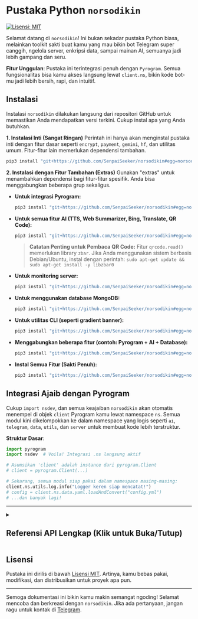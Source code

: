 # Pustaka Python `norsodikin`

[![Lisensi: MIT](https://img.shields.io/badge/License-MIT-yellow.svg)](https://opensource.org/licenses/MIT)

Selamat datang di `norsodikin`! Ini bukan sekadar pustaka Python biasa, melainkan toolkit sakti buat kamu yang mau bikin bot Telegram super canggih, ngelola server, enkripsi data, sampai mainan AI, semuanya jadi lebih gampang dan seru.

**Fitur Unggulan**: Pustaka ini terintegrasi penuh dengan `Pyrogram`. Semua fungsionalitas bisa kamu akses langsung lewat `client.ns`, bikin kode bot-mu jadi lebih bersih, rapi, dan intuitif.

## Instalasi

Instalasi `norsodikin` dilakukan langsung dari repositori GitHub untuk memastikan Anda mendapatkan versi terkini. Cukup instal apa yang Anda butuhkan.

**1. Instalasi Inti (Sangat Ringan)**
Perintah ini hanya akan menginstal pustaka inti dengan fitur dasar seperti `encrypt`, `payment`, `gemini`, `hf`, dan utilitas umum. Fitur-fitur lain memerlukan dependensi tambahan.

```bash
pip3 install "git+https://github.com/SenpaiSeeker/norsodikin#egg=norsodikin"
```

**2. Instalasi dengan Fitur Tambahan (Extras)**
Gunakan "extras" untuk menambahkan dependensi bagi fitur-fitur spesifik. Anda bisa menggabungkan beberapa grup sekaligus.

*   **Untuk integrasi Pyrogram:**
    ```bash
    pip3 install "git+https://github.com/SenpaiSeeker/norsodikin#egg=norsodikin[pyrogram]"
    ```
*   **Untuk semua fitur AI (TTS, Web Summarizer, Bing, Translate, QR Code):**
    ```bash
    pip3 install "git+https://github.com/SenpaiSeeker/norsodikin#egg=norsodikin[ai]"
    ```
    > **Catatan Penting untuk Pembaca QR Code:**
    > Fitur `qrcode.read()` memerlukan library `zbar`. Jika Anda menggunakan sistem berbasis Debian/Ubuntu, instal dengan perintah:
    > `sudo apt-get update && sudo apt-get install -y libzbar0`

*   **Untuk monitoring server:**
    ```bash
    pip3 install "git+https://github.com/SenpaiSeeker/norsodikin#egg=norsodikin[server]"
    ```
*   **Untuk menggunakan database MongoDB:**
    ```bash
    pip3 install "git+https://github.com/SenpaiSeeker/norsodikin#egg=norsodikin[database]"
    ```
*   **Untuk utilitas CLI (seperti gradient banner):**
    ```bash
    pip3 install "git+https://github.com/SenpaiSeeker/norsodikin#egg=norsodikin[cli]"
    ```
*   **Menggabungkan beberapa fitur (contoh: Pyrogram + AI + Database):**
    ```bash
    pip3 install "git+https://github.com/SenpaiSeeker/norsodikin#egg=norsodikin[pyrogram,ai,database]"
    ```
*   **Instal Semua Fitur (Sakti Penuh):**
    ```bash
    pip3 install "git+https://github.com/SenpaiSeeker/norsodikin#egg=norsodikin[all]"
    ```

## Integrasi Ajaib dengan Pyrogram

Cukup `import nsdev`, dan semua keajaiban `norsodikin` akan otomatis menempel di objek `client` Pyrogram kamu lewat namespace `ns`. Semua modul kini dikelompokkan ke dalam namespace yang logis seperti `ai`, `telegram`, `data`, `utils`, dan `server` untuk membuat kode lebih terstruktur.

**Struktur Dasar**:

```python
import pyrogram
import nsdev  # Voila! Integrasi .ns langsung aktif

# Asumsikan 'client' adalah instance dari pyrogram.Client
# client = pyrogram.Client(...)

# Sekarang, semua modul siap pakai dalam namespace masing-masing:
client.ns.utils.log.info("Logger keren siap mencatat!")
# config = client.ns.data.yaml.loadAndConvert("config.yml")
# ...dan banyak lagi!
```

---

<details>
<summary><h2><strong>Referensi API Lengkap (Klik untuk Buka/Tutup)</strong></h2></summary>

Berikut adalah panduan mendalam untuk setiap modul yang tersedia.

### 1. `actions` -> `client.ns.telegram.actions`
Modul untuk menampilkan status *chat action* (seperti "typing...", "uploading photo...") secara otomatis selama sebuah proses berjalan. Ini memberikan feedback visual kepada pengguna bahwa bot sedang sibuk.

**Struktur & Inisialisasi:**
Modul ini digunakan sebagai *context manager* (`async with`), yang akan memulai dan menghentikan pengiriman *chat action* secara otomatis.

**Contoh Penggunaan Lengkap:**
```python
import asyncio

# @app.on_message(...)
async def long_process_handler(client, message):
    # Bot akan menampilkan status "typing..." selama 5 detik
    await message.reply("Saya akan berpura-pura sibuk mengetik selama 5 detik...")
    async with client.ns.telegram.actions.typing(message.chat.id):
        await asyncio.sleep(5)
    
    # Bot akan menampilkan "uploading video..." selama proses upload
    await message.reply("Sekarang saya akan upload video (simulasi)...")
    async with client.ns.telegram.actions.upload_video(message.chat.id):
        # ... kode untuk proses upload file video Anda di sini ...
        await asyncio.sleep(8)
    
    await message.reply("Selesai!")

```
**Metode yang Tersedia:**
- `.typing(chat_id)`
- `.upload_photo(chat_id)`
- `.upload_video(chat_id)`
- `.record_video(chat_id)`
- `.record_voice(chat_id)`

---

### 2. `addUser` -> `client.ns.server.user`
Modul ini berfungsi sebagai manajer pengguna SSH jarak jauh di server Linux, memungkinkan Anda menambah dan menghapus pengguna langsung dari skrip Python dan mengirim notifikasi ke Telegram.

**Struktur & Inisialisasi:**
Kelas `SSHUserManager` diinisialisasi dengan kredensial bot Telegram yang akan digunakan untuk mengirim detail login.

- **Parameter Wajib:**
  - `bot_token` (`str`): Token bot Telegram Anda.
  - `chat_id` (`int`|`str`): ID chat tujuan untuk notifikasi.

```python
user_manager = client.ns.server.user(
    bot_token="TOKEN_BOT_TELEGRAM_ANDA", 
    chat_id=CHAT_ID_TUJUAN_ANDA
)
```

**Contoh Penggunaan Lengkap:**
```python
# Menambah pengguna dengan username dan password acak
# Detail login akan dikirim ke chat_id yang dikonfigurasi
user_manager.add_user()

# Menambah pengguna dengan username dan password yang ditentukan
user_manager.add_user(
    ssh_username="budi", 
    ssh_password="PasswordKuatRahasia123"
)

# Menghapus pengguna dari sistem
user_manager.delete_user(ssh_username="budi")
```
**Catatan Penting:** Skrip ini memerlukan hak akses `sudo` untuk dapat menjalankan perintah `adduser` dan `deluser` di server.

---

### 3. `argument` -> `client.ns.telegram.arg`
Toolkit untuk mem-parsing dan mengekstrak informasi dari objek `message` Pyrogram. Sangat berguna di dalam message handler untuk mengambil argumen, user, dan alasan.

**Contoh Penggunaan:**
Anggap Anda memiliki handler untuk perintah `/ban @user Pelanggaran berat`.
```python
@app.on_message(filters.command("ban"))
async def ban_user(client, message):
    # Mengambil ID user dan alasan dari pesan
    # Bekerja untuk reply, username (@user), dan user ID
    user_id, reason = await client.ns.telegram.arg.getReasonAndId(message)
    if user_id:
        print(f"User yang akan diban: {user_id}")
        print(f"Alasan: {reason or 'Tidak ada alasan'}")
    else:
        print("User tidak ditemukan.")

    # Mengambil seluruh teks setelah perintah
    full_args = client.ns.telegram.arg.getMessage(message, is_arg=True)
    print(f"Argumen lengkap: {full_args}")

    # Cek apakah pengirim pesan adalah admin di grup
    is_admin = await client.ns.telegram.arg.getAdmin(message)
    print(f"Apakah pengirim admin? {is_admin}")
    
    # Membuat mention link yang aman untuk log
    me = await client.get_me()
    mention_link = client.ns.telegram.arg.getMention(me, tag_and_id=True)
    print(f"Mention saya dengan ID: {mention_link}")
```

---

### 4. `bing` -> `client.ns.ai.bing` (Tidak Stabil)
Generator gambar AI menggunakan Bing Image Creator. Karena ketergantungan pada *web scraping*, modul ini rentan terhadap perubahan dari sisi Bing. Gunakan dengan hati-hati.

**Struktur & Inisialisasi:**
Membutuhkan cookie autentikasi `_U` dari browser Anda setelah login ke `bing.com/create`.

- **Parameter Wajib:**
  - `auth_cookie_u` (`str`): Nilai cookie `_U` dari bing.com.

```python
BING_COOKIE = "NILAI_COOKIE__U_ANDA"
bing_generator = client.ns.ai.bing(auth_cookie_u=BING_COOKIE)
```

**Contoh Penggunaan:**
```python
prompt_gambar = "seekor rubah cyberpunk mengendarai motor di kota neon"
try:
    # Parameter opsional: num_images (default: 4), max_wait_seconds (default: 300)
    list_url = await bing_generator.generate(
        prompt=prompt_gambar, 
        num_images=2
    )
    print("URL gambar yang dihasilkan:", list_url)
    # Anda bisa mengirim URL ini langsung ke Telegram
    # for url in list_url:
    #     await message.reply_photo(url)
except Exception as e:
    print(f"Gagal membuat gambar: {e}")
```

---

### 5. `button` -> `client.ns.telegram.button`
Perkakas canggih untuk membuat `InlineKeyboardMarkup` dan `ReplyKeyboardMarkup` dengan sintaks yang intuitif, termasuk fitur paginasi otomatis.

**Membuat Inline Keyboard dari Teks**
- **Aturan:** Setiap tombol harus dalam blok `|...|`. Setiap blok membuat baris baru.
- **Format:** `| Teks Tombol - data_callback_atau_url |`
- **Gabung Baris:** Gunakan `;same` di akhir data callback untuk menggabungkan tombol ke baris sebelumnya.

```python
teks_inline = """
Pilih opsi:
| 👤 Profil Saya - profil_user |
| 🌐 Website Kami - https://github.com/SenpaiSeeker/norsodikin |
| 📚 Bantuan - bantuan;same |
"""
# Layout: Baris 1: "Profil Saya". Baris 2: "Website Kami" dan "Bantuan".
keyboard_inline, sisa_teks = client.ns.telegram.button.create_inline_keyboard(teks_inline)
# await message.reply(sisa_teks, reply_markup=keyboard_inline)
```

**Membuat Paginasi (Halaman Tombol) Otomatis**
Fungsi `create_pagination_keyboard` secara otomatis membuat keyboard berhalaman untuk daftar yang panjang.
```python
list_produk = [{"text": f"Produk #{i}", "data": f"prod_{i}"} for i in range(1, 31)]
halaman_sekarang = 2 # Halaman yang ingin ditampilkan

# Membuat keyboard paginasi
keyboard_paginasi = client.ns.telegram.button.create_pagination_keyboard(
    items=list_produk,                      # list item, bisa dict atau string
    current_page=halaman_sekarang,          # halaman saat ini
    items_per_page=6,                       # jumlah item per halaman (opsional, default 5)
    items_per_row=2,                        # jumlah item per baris (opsional, default 1)
    callback_prefix="nav_produk",           # prefix untuk callback navigasi (e.g., "nav_produk_1")
    item_callback_prefix="pilih_produk",    # prefix untuk callback item (e.g., "pilih_produk_prod_5")
    extra_params=[                          # tombol tambahan di bagian bawah
        {"text": "« Kembali ke Menu", "callback_data": "menu_utama"},
    ]
)
# await message.reply("Daftar produk (Halaman 2 dari 5):", reply_markup=keyboard_paginasi)
```
---

### 6. `database` -> `client.ns.data.db`
Sistem database fleksibel yang mendukung penyimpanan lokal (JSON), SQLite, dan MongoDB, dengan enkripsi data otomatis.

**Inisialisasi Database**
Pilih backend penyimpanan Anda saat inisialisasi.

```python
# Opsi 1: JSON Lokal (Default, paling sederhana)
db = client.ns.data.db()

# Opsi 2: SQLite (Lebih Cepat dan Robust)
db_sqlite = client.ns.data.db(storage_type="sqlite", file_name="bot_data")

# Opsi 3: MongoDB (Skalabilitas Tinggi)
db_mongo = client.ns.data.db(
    storage_type="mongo",
    mongo_url="mongodb://user:pass@host:port/"
)

# Opsi 4: Inisialisasi Lanjutan dengan Semua Parameter
db_full = client.ns.data.db(
    storage_type="sqlite",
    file_name="production_db",
    keys_encrypt="KUNCI_ENKRIPSI_SANGAT_RAHASIA_ANDA", # Ganti dengan kunci Anda sendiri!
    method_encrypt="bytes", # Pilihan: 'bytes', 'shift', 'binary'
    auto_backup=True,
    backup_bot_token="TOKEN_BOT_UNTUK_BACKUP",
    backup_chat_id="ID_CHAT_TUJUAN_BACKUP",
    backup_interval_hours=24 # Backup setiap 24 jam
)
```

**Operasi Data Dasar (CRUD)**
Gunakan `setVars`, `getVars`, `setListVars`, `getListVars`, `removeVars` dll. Parameter `var_key` berfungsi seperti "folder" untuk mengorganisir data.

```python
user_id = 12345
# Menyimpan string
db.setVars(user_id, "nama", "Budi", var_key="profil")
# Menyimpan list
db.setListVars(user_id, "hobi", "Membaca", var_key="profil")
db.setListVars(user_id, "hobi", "Ngoding", var_key="profil")
# Mendapatkan data
nama = db.getVars(user_id, "nama", var_key="profil")
hobi_list = db.getListVars(user_id, "hobi", var_key="profil")
print(f"{nama} punya hobi: {hobi_list}") # Output: Budi punya hobi: ['Membaca', 'Ngoding']

# Mengelola masa aktif user
db.setExp(user_id, exp=30) # User aktif selama 30 hari
sisa_hari = db.daysLeft(user_id)
print(f"Sisa masa aktif: {sisa_hari} hari")

if db.checkAndDeleteIfExpired(user_id):
    print("Pengguna kedaluwarsa dan datanya telah dihapus.")
```
---

### 7. `encrypt` -> `client.ns.code`
Koleksi kelas untuk enkripsi dan dekripsi data dengan berbagai metode.

**Struktur & Inisialisasi:**
- **Parameter `CipherHandler`:**
  - `key` (`str`): Kunci rahasia untuk enkripsi.
  - `method` (`str`): Metode enkripsi. Pilihan: `bytes` (direkomendasikan), `shift`, `binary`.
- **Parameter `AsciiManager`:**
  - `key` (`str`): Kunci rahasia untuk enkripsi berbasis ASCII offset.

```python
# Direkomendasikan
cipher_bytes = client.ns.code.Cipher(key="kunci-rahasia-super-aman-123", method="bytes")

# Metode alternatif
cipher_shift = client.ns.code.Cipher(key="kunci-shift", method="shift")
ascii_manager = client.ns.code.Ascii(key="kunci-lain-lagi")
```

**Contoh Penggunaan:**
```python
data_asli = {"id": 123, "plan": "premium", "user": "Budi"}

# Enkripsi
terenkripsi_hex = cipher_bytes.encrypt(data_asli)
print(f"Data Terenkripsi (hex): {terenkripsi_hex}")

# Dekripsi
didekripsi_kembali = cipher_bytes.decrypt(terenkripsi_hex)
print(f"Data Didekripsi: {didekripsi_kembali}")
print(f"Tipe data setelah dekripsi: {type(didekripsi_kembali)}")
```

---

### 8. `formatter` -> `client.ns.telegram.formatter`
Builder canggih untuk menyusun pesan berformat dengan sintaks Markdown kustom atau mode HTML standar.

**Struktur & Inisialisasi:**
- **Parameter:** `mode` (`str`) - "markdown" (default) atau "html".

```python
fmt = client.ns.telegram.formatter("markdown") # Atau "html"
```
Sintaks Markdown Kustom: `**Bold**`, `__Italic__`, `--Underline--`, `~~Strike~~`, `||Spoiler||`, `\`Code\``.

**Contoh Penggunaan:**
```python
pesan_terformat = (
    fmt.bold("🔥 Update Sistem Penting 🔥").new_line(2)
    .text("Halo semua, kami ingin menginformasikan bahwa:").new_line()
    .underline("Semua Layanan Telah Kembali Normal").new_line()
    .italic("Terima kasih atas kesabaran Anda selama perbaikan.").new_line(2)
    .mono("Kode insiden: SRV-2024-08-XYZ").new_line()
    .link("Lihat log lengkap di sini", "https://github.com/SenpaiSeeker/norsodikin")
    .to_string()
)
# await message.reply(pesan_terformat, disable_web_page_preview=True)
```
---

### 9. `gemini` -> `client.ns.ai.gemini`
Integrasi dengan Google Gemini API untuk fungsionalitas chatbot dan fitur AI kreatif lainnya seperti "Cek Khodam".

**Struktur & Inisialisasi:**
- **Parameter Wajib:**
  - `api_key` (`str`): Kunci API Google Gemini Anda.

```python
GEMINI_KEY = "API_KEY_GEMINI_ANDA"
chatbot = client.ns.ai.gemini(api_key=GEMINI_KEY)
```

**Contoh 1: Chatbot Umum**
```python
user_id = "sesi_unik_pengguna_123"
bot_name = "Bot Cerdas" # Nama bot Anda untuk salam pembuka
pertanyaan = "jelaskan apa itu lubang hitam secara sederhana"
jawaban = chatbot.send_chat_message(pertanyaan, user_id, bot_name)

print(jawaban)
# await message.reply(jawaban)
```

**Contoh 2: Fitur "Cek Khodam" (Hiburan)**
Fungsi `send_khodam_message` menggunakan instruksi sistem khusus untuk menghasilkan deskripsi "khodam" berdasarkan nama.
```python
user_id = message.from_user.id # Gunakan ID user untuk memisahkan sesi
nama_pengguna = message.from_user.first_name
deskripsi_khodam = chatbot.send_khodam_message(nama_pengguna, user_id)

pesan_khodam = (
    fmt.bold(f"✨ Khodam Terdeteksi untuk {nama_pengguna} ✨").new_line(2)
    .text(deskripsi_khodam)
    .to_string()
)
# await message.reply(pesan_khodam)
```

---

### 10. `gradient` -> `client.ns.utils.grad`
Mempercantik output terminal dengan teks bergradien dan timer countdown. Berguna untuk CLI atau saat menjalankan bot dari konsol.

**Contoh Penggunaan:**
```python
import asyncio

# Menampilkan banner teks dengan warna gradien
client.ns.utils.grad.render_text("Norsodikin")

# Menjalankan timer countdown di terminal
await client.ns.utils.grad.countdown(
    seconds=10, 
    text="Bot akan dimulai dalam: {time}"
)
print("\nBot dimulai!")
```

---

### 11. `hf` -> `client.ns.ai.hf` (Direkomendasikan)
Generator gambar AI stabil menggunakan Hugging Face Inference API. Alternatif yang lebih andal dibandingkan `bing`.

**Struktur & Inisialisasi:**
- **Parameter Wajib:**
  - `api_key` (`str`): Token API Hugging Face Anda (biasanya dimulai dengan `hf_`).
- **Parameter Opsional:**
  - `model_id` (`str`): ID model di Hugging Face Hub (default: `stabilityai/stable-diffusion-xl-base-1.0`).

```python
HF_TOKEN = "hf_TOKEN_ANDA"
hf_generator = client.ns.ai.hf(
    api_key=HF_TOKEN, 
    model_id="runwayml/stable-diffusion-v1-5" # Contoh menggunakan model lain
)
```

**Contoh Penggunaan:**
```python
from io import BytesIO

prompt = "foto seorang astronot duduk santai di pantai mars, gaya realistis"
try:
    # Generate 1 gambar
    list_bytes = await hf_generator.generate(prompt, num_images=1)
    
    if list_bytes:
        gambar_bytes = list_bytes[0]
        # Kirim sebagai file
        file_gambar = BytesIO(gambar_bytes)
        file_gambar.name = "hasil-ai.png"
        # await message.reply_photo(file_gambar, caption=f"Prompt: {prompt}")
except Exception as e:
    print(f"Gagal membuat gambar: {e}")
```

---

### 12. `listen` -> `client.listen()` & `chat.ask()`
*Monkey-patching* untuk Pyrogram yang menambahkan alur percakapan interaktif, memungkinkan bot untuk "menunggu" jawaban dari pengguna.

**Aktivasi:** Cukup `from nsdev import listen` di awal skrip utama Anda.

**Contoh Penggunaan:**
```python
import asyncio
from nsdev import listen # Wajib di-import

# @app.on_message(filters.command("register"))
async def register(client, message):
    try:
        nama_msg = await message.chat.ask(
            "Halo! Siapa namamu?", 
            timeout=30 # Waktu tunggu dalam detik (opsional)
        )
        
        umur_msg = await message.chat.ask(
            f"Senang bertemu, {nama_msg.text}! Sekarang, berapa usiamu?",
            filters=filters.regex(r"^\d+$"), # Hanya menerima angka (opsional)
            timeout=30
        )
        
        await message.reply(
            f"Terima kasih! Data kamu tersimpan:\n"
            f"Nama: {nama_msg.text}\n"
            f"Umur: {umur_msg.text} tahun"
        )
    except asyncio.TimeoutError:
        await message.reply("Waktu habis. Silakan coba lagi /register.")
    except Exception as e:
        await message.reply(f"Terjadi error: {e}")
```

---

### 13. `logger` -> `client.ns.utils.log`
Logger canggih pengganti `print()` yang memberikan output berwarna, berformat, dan informatif ke konsol.

**Penggunaan Dasar (Tanpa Konfigurasi):**
```python
client.ns.utils.log.info("Memulai proses penting...")
data = {"id": 42, "user": "admin"}
client.ns.utils.log.debug(f"Data yang diterima: {data}")

try:
    hasil = 100 / 0
except Exception as e:
    # Error akan ditampilkan dengan warna merah dan detail lengkap
    client.ns.utils.log.error(f"Terjadi kesalahan fatal saat pembagian: {e}")
client.ns.utils.log.warning("Ini adalah peringatan, proses tetap berjalan.")
```

**Inisialisasi Kustom (Opsional):**
Anda bisa membuat instance logger baru dengan konfigurasi berbeda.
```python
# Membuat logger baru untuk modul spesifik
payment_logger = client.ns.utils.log.__class__(
    tz='America/New_York', # Zona waktu
    fmt='{asctime} [{levelname}] [PAYMENT] {message}', # Format log yang lebih simpel
    datefmt='%H:%M:%S' # Format waktu
)
payment_logger.info("Memproses pembayaran...")
```

---

### 14. `monitor` -> `client.ns.server.monitor`
Utilitas sederhana untuk memantau penggunaan sumber daya server Linux (CPU, RAM, Disk) secara real-time.

**Struktur & Return Value:**
Metode `get_stats()` mengembalikan objek `SimpleNamespace` yang berisi:
- `cpu_percent`, `ram_total_gb`, `ram_used_gb`, `ram_percent`, `disk_total_gb`, `disk_used_gb`, `disk_percent`.

**Contoh Penggunaan:**
```python
stats = client.ns.server.monitor.get_stats()
fmt = client.ns.telegram.formatter("markdown")

pesan_status = (
    fmt.bold("🖥️ Status Server").new_line(2)
    .text("▫️ CPU Load: ").mono(f"{stats.cpu_percent}%").new_line()
    .text("▫️ RAM Usage: ").mono(f"{stats.ram_used_gb:.2f} / {stats.ram_total_gb:.2f} GB ({stats.ram_percent}%)").new_line()
    .text("▫️ Disk Usage: ").mono(f"{stats.disk_used_gb:.2f} / {stats.disk_total_gb:.2f} GB ({stats.disk_percent}%)").new_line()
    .to_string()
)
# await message.reply(pesan_status)
```

---

### 15. `payment` -> `client.ns.payment`
Klien terintegrasi untuk berbagai payment gateway populer di Indonesia.

**A. Midtrans**
```python
midtrans = client.ns.payment.Midtrans(
    server_key="SERVER_KEY_ANDA", 
    client_key="CLIENT_KEY_ANDA", 
    is_production=False # Set True untuk mode produksi
)
payment_info = midtrans.create_payment(
    order_id="order-xyz-12345", 
    gross_amount=50000
)
print("URL Pembayaran Midtrans:", payment_info.redirect_url)

# Untuk mengecek status
status = midtrans.check_transaction(order_id="order-xyz-12345")
print("Status Transaksi:", status.transaction_status)
```

**B. Tripay**
```python
tripay = client.ns.payment.Tripay(api_key="API_KEY_TRIPAY_ANDA")
payment_data = tripay.create_payment(
    method="QRIS", 
    amount=25000, 
    order_id="order-abc-67890", 
    customer_name="Budi"
)
print("Referensi Tripay:", payment_data.data.reference)
print("URL Checkout:", payment_data.data.checkout_url)
```

---

### 16. `progress` -> `client.ns.utils.progress`
Callback helper untuk menampilkan progress bar dinamis saat mengunggah atau mengunduh file besar dengan Pyrogram.

**Alur Kerja:**
1.  Kirim pesan awal (placeholder).
2.  Inisialisasi `TelegramProgressBar` dengan `client` dan `message` dari langkah 1.
3.  Gunakan metode `.update` dari objek progress bar sebagai nilai parameter `progress` di fungsi Pyrogram.

**Contoh Penggunaan:**
```python
# @app.on_message(filters.command("upload"))
async def upload_handler(client, message):
    pesan_status = await message.reply("🚀 Mempersiapkan unggahan...")
    progress_bar = client.ns.utils.progress(
        client=client, 
        message=pesan_status, 
        task_name="Uploading Video.mp4"
    )

    try:
        await client.send_video(
            chat_id=message.chat.id, 
            video="path/ke/video_besar.mp4", 
            caption="Ini video besar yang diunggah dengan progress bar.",
            progress=progress_bar.update # Ini kuncinya!
        )
        await pesan_status.delete() # Hapus pesan progress setelah selesai
    except Exception as e:
        await pesan_status.edit(f"Gagal mengunggah: {e}")

```
---

### 17. `qrcode` -> `client.ns.ai.qrcode`
Modul AI untuk membuat dan membaca gambar QR Code dari teks atau URL.

**Struktur & Inisialisasi:**
Kelas `QrCodeGenerator` tidak memerlukan parameter saat inisialisasi.

```python
qr_manager = client.ns.ai.qrcode()
```

**Membuat QR Code**
```python
from io import BytesIO

teks_atau_url = "https://github.com/SenpaiSeeker/norsodikin"

# Generate QR code, mengembalikan data dalam bentuk bytes
qr_bytes = await qr_manager.generate(data=teks_atau_url)

# Siapkan file untuk dikirim
qr_file = BytesIO(qr_bytes)
qr_file.name = "qrcode.png"

# Kirim sebagai foto
# await message.reply_photo(
#     qr_file, 
#     caption=f"QR Code untuk:\n`{teks_atau_url}`"
# )
```

**Membaca QR Code dari Gambar**
Metode `read` akan mengembalikan teks dari QR code (`str`) atau `None` jika tidak ada QR code yang terdeteksi.
```python
# Handler ini akan merespon jika seseorang membalas sebuah foto dengan perintah /readqr
# @app.on_message(filters.command("readqr") & filters.reply)
async def read_qr_handler(client, message):
    if not message.reply_to_message.photo:
        await message.reply("Silakan balas sebuah foto yang berisi QR Code.")
        return

    # Download foto ke memori (lebih efisien daripada menyimpan ke disk)
    status_msg = await message.reply("🔍 Memindai QR Code...")
    image_bytes = await client.download_media(message.reply_to_message.photo, in_memory=True)
    
    # Baca QR Code dari bytes gambar
    hasil_scan = await qr_manager.read(image_bytes)

    if hasil_scan:
        await status_msg.edit(f"✅ **QR Code Terdeteksi:**\n\n`{hasil_scan}`")
    else:
        await status_msg.edit("❌ Tidak dapat menemukan QR Code pada gambar ini.")
```

---

### 18. `shell` -> `client.ns.utils.shell`
Eksekutor perintah shell/terminal secara asinkron dari dalam Python. Berguna untuk tugas otomatisasi dan manajemen server.

**Struktur & Return Value:**
Metode `run(command)` mengembalikan tuple yang berisi: (`stdout`, `stderr`, `returncode`).
- `stdout` (`str`): Output standar dari perintah.
- `stderr` (`str`): Output error dari perintah (jika ada).
- `returncode` (`int`): Kode status eksekusi (0 berarti sukses).

**Contoh Penggunaan:**
```python
# Menjalankan perintah 'ls -l'
stdout, stderr, code = await client.ns.utils.shell.run("ls -l /home")

if code == 0:
    # Sukses
    # await message.reply(f"**Hasil `ls -l`:**\n```{stdout}```")
    print(stdout)
else:
    # Gagal
    # await message.reply(f"**Error saat menjalankan perintah:**\n```{stderr}```")
    print(stderr)
```
**Peringatan Keamanan:** Hati-hati saat menjalankan perintah yang berasal dari input pengguna untuk menghindari *shell injection*. Selalu validasi input jika memungkinkan.

---

### 19. `storekey` -> `client.ns.data.key`
Manajer untuk menangani kunci rahasia dan nama file environment dari argumen terminal, mencegah *hardcoding* kredensial.

**1. Cara Menjalankan di Terminal:**
```bash
python3 main.py --key kunci-rahasia-anda --env config.env
```

**2. Cara Menggunakan di Kode Python:**
```python
# Di file main.py Anda
key_manager = client.ns.data.key()
try:
    # Fungsi ini akan membaca argumen dari terminal
    kunci_rahasia, nama_file_env = key_manager.handle_arguments()
    
    print(f"Menggunakan Kunci: {kunci_rahasia}")
    print(f"File Environment: {nama_file_env}")
    
    # Gunakan variabel ini untuk setup selanjutnya, misal load env file
    # from dotenv import load_dotenv
    # load_dotenv(nama_file_env)
    
except SystemExit:
    # Skrip akan berhenti jika argumen tidak lengkap
    print("Skrip dihentikan karena argumen --key dan --env wajib diisi.")

```
---

### 20. `translate` -> `client.ns.ai.translate`
Modul AI untuk menerjemahkan teks ke berbagai bahasa menggunakan Google Translate API.

**Struktur & Inisialisasi:**
Kelas `Translator` tidak memerlukan parameter saat inisialisasi.

**Metode Utama & Parameter:**
- `to(text: str, dest_lang: str = 'en')`
  - `text`: Teks yang ingin diterjemahkan.
  - `dest_lang`: Kode bahasa tujuan (misal: 'en' untuk Inggris, 'ja' untuk Jepang, 'id' untuk Indonesia). Default-nya adalah 'en'.

**Contoh Penggunaan:**
```python
translator = client.ns.ai.translate()

# Terjemahkan dari Indonesia ke Inggris
teks_id = "Selamat pagi, bagaimana kabarmu?"
hasil_en = await translator.to(teks_id, dest_lang="en")
print(f"'{teks_id}' -> '{hasil_en}'")

# Terjemahkan dari Inggris ke Jepang
teks_en = "Artificial intelligence will change the world."
hasil_ja = await translator.to(teks_en, dest_lang="ja")
print(f"'{teks_en}' -> '{hasil_ja}'")
```

---

### 21. `tts` -> `client.ns.ai.tts`
Modul AI untuk mengubah teks menjadi pesan suara (Text-to-Speech) menggunakan API Google.

**Struktur & Inisialisasi:**
Kelas ini tidak memerlukan parameter saat inisialisasi.

**Contoh Penggunaan:**
```python
from io import BytesIO

tts_generator = client.ns.ai.tts()
audio_bytes = await tts_generator.generate(
    text="Halo, ini adalah pesan suara yang dibuat secara otomatis oleh Norsodikin.", 
    lang="id" # Kode bahasa (opsional, default 'id')
)

file_suara = BytesIO(audio_bytes)
file_suara.name = "notifikasi.ogg" # Nama file penting untuk Telegram
# await message.reply_voice(file_suara, caption="Pesan Suara Penting!")
```

---

### 22. `url` -> `client.ns.utils.url`
Utilitas sederhana untuk memendekkan URL menggunakan layanan TinyURL.

**Struktur & Inisialisasi:**
Kelas `UrlUtils` tidak memerlukan parameter saat inisialisasi.

**Metode Utama & Parameter:**
- `shorten(long_url: str)`
  - `long_url`: URL panjang yang ingin Anda perpendek.

**Contoh Penggunaan:**
```python
url_panjang = "https://github.com/SenpaiSeeker/norsodikin/blob/main/README.md"
url_pendek = await client.ns.utils.url.shorten(url_panjang)

print(f"URL Panjang: {url_panjang}")
print(f"URL Pendek: {url_pendek}")
# await message.reply(f"URL telah dipendekkan: {url_pendek}")
```

---

### 23. `web` -> `client.ns.ai.web`
Alat AI canggih untuk melakukan *scraping* konten teks dari sebuah URL dan merangkumnya menggunakan model Gemini.

**Struktur & Inisialisasi:**
**Penting:** Kelas ini *harus* diinisialisasi dengan sebuah instance dari `gemini` yang sudah dibuat sebelumnya.
```python
# 1. Buat instance Gemini terlebih dahulu
gemini_bot = client.ns.ai.gemini(api_key="GEMINI_API_KEY_ANDA")

# 2. Berikan instance tersebut saat membuat WebSummarizer
web_summarizer = client.ns.ai.web(gemini_instance=gemini_bot)
```

**Contoh Penggunaan:**
```python
url_berita = "https://www.kompas.com/global/read/2023/12/13/165507970/apa-itu-kecerdasan-buatan-pengertian-dan-contohnya"
status_msg = await message.reply("⏳ Sedang membaca dan merangkum artikel...")

try:
    # Parameter max_length bersifat opsional, default 8000 karakter
    # Berguna untuk menghemat token jika artikel sangat panjang
    rangkuman = await web_summarizer.summarize(url_berita, max_length=5000)

    # Tampilkan hasilnya
    # await status_msg.edit(f"📄 **Rangkuman Artikel:**\n\n{rangkuman}")
except Exception as e:
    # await status_msg.edit(f"Gagal merangkum: {e}")
```

---

### 24. `ymlreder` -> `client.ns.data.yaml`
Utilitas praktis untuk membaca file konfigurasi `.yml` dan mengubahnya menjadi objek Python yang bisa diakses dengan notasi titik (`.`).

**Contoh File `config.yml`:**
```yaml
app:
  name: "Bot Canggih"
  version: "1.2.0"
api_keys:
  - name: "google"
    key: "key-123"
  - name: "openai"
    key: "key-456"
database:
  host: "localhost"
  port: 5432
  user: "admin"
```

**Contoh Kode:**
```python
# Muat dan konversi file YAML
config = client.ns.data.yaml.loadAndConvert("config.yml")

if config:
    # Akses konfigurasi dengan mudah menggunakan notasi titik
    print(f"Nama Aplikasi: {config.app.name} (v{config.app.version})")
    print(f"Host Database: {config.database.host}:{config.database.port}")
    
    # Bekerja dengan list of objects
    for api in config.api_keys:
        if api.name == "google":
            print(f"Kunci API Google ditemukan: {api.key}")
else:
    print("Gagal memuat file konfigurasi.")
```
---
</details>

## Lisensi

Pustaka ini dirilis di bawah [Lisensi MIT](https://opensource.org/licenses/MIT). Artinya, kamu bebas pakai, modifikasi, dan distribusikan untuk proyek apa pun.

---

Semoga dokumentasi ini bikin kamu makin semangat ngoding! Selamat mencoba dan berkreasi dengan `norsodikin`. Jika ada pertanyaan, jangan ragu untuk kontak di [Telegram](https://t.me/NorSodikin).
